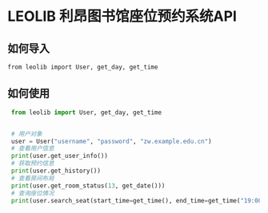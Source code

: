 # LEOLIB 利昂图书馆座位预约系统API

## 如何导入

`from leolib import User, get_day, get_time`

## 如何使用

```python
 from leolib import User, get_day, get_time


 # 用户对象
 user = User("username", "password", "zw.example.edu.cn")
 # 查看用户信息
 print(user.get_user_info())
 # 获取预约信息
 print(user.get_history())
 # 查看房间布局
 print(user.get_room_status(13, get_date()))
 # 查询座位情况
 print(user.search_seat(start_time=get_time(), end_time=get_time("19:00")))
```